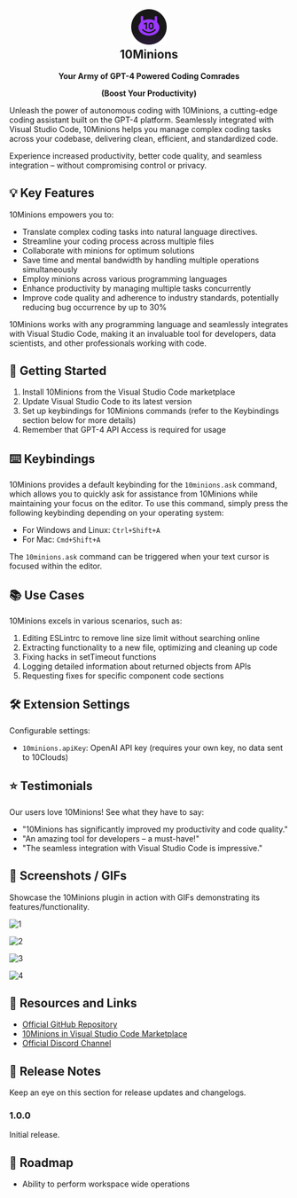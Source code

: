 <h2 align="center"><img src="https://raw.githubusercontent.com/10clouds/10Minions/main/resources/resources/ext-icon.png" height="64"><br>10Minions</h2>
<p align="center"><strong>Your Army of GPT-4 Powered Coding Comrades </strong></p>
<p align="center"><strong>(Boost Your Productivity)</strong></p>

Unleash the power of autonomous coding with 10Minions, a cutting-edge coding assistant built on the GPT-4 platform. Seamlessly integrated with Visual Studio Code, 10Minions helps you manage complex coding tasks across your codebase, delivering clean, efficient, and standardized code.

Experience increased productivity, better code quality, and seamless integration – without compromising control or privacy.

## 💡 Key Features

10Minions empowers you to:

- Translate complex coding tasks into natural language directives.
- Streamline your coding process across multiple files
- Collaborate with minions for optimum solutions
- Save time and mental bandwidth by handling multiple operations simultaneously
- Employ minions across various programming languages
- Enhance productivity by managing multiple tasks concurrently
- Improve code quality and adherence to industry standards, potentially reducing bug occurrence by up to 30%

10Minions works with any programming language and seamlessly integrates with Visual Studio Code, making it an invaluable tool for developers, data scientists, and other professionals working with code.

## 🚀 Getting Started

1. Install 10Minions from the Visual Studio Code marketplace
2. Update Visual Studio Code to its latest version
3. Set up keybindings for 10Minions commands (refer to the Keybindings section below for more details)
4. Remember that GPT-4 API Access is required for usage

## ⌨️ Keybindings

10Minions provides a default keybinding for the `10minions.ask` command, which allows you to quickly ask for assistance from 10Minions while maintaining your focus on the editor. To use this command, simply press the following keybinding depending on your operating system:

- For Windows and Linux: `Ctrl+Shift+A`
- For Mac: `Cmd+Shift+A`

The `10minions.ask` command can be triggered when your text cursor is focused within the editor.

## 📚 Use Cases

10Minions excels in various scenarios, such as:

1. Editing ESLintrc to remove line size limit without searching online
2. Extracting functionality to a new file, optimizing and cleaning up code
3. Fixing hacks in setTimeout functions
4. Logging detailed information about returned objects from APIs
5. Requesting fixes for specific component code sections

## 🛠️ Extension Settings

Configurable settings:

- `10minions.apiKey`: OpenAI API key (requires your own key, no data sent to 10Clouds)

## ⭐ Testimonials

Our users love 10Minions! See what they have to say:

- "10Minions has significantly improved my productivity and code quality."
- "An amazing tool for developers – a must-have!"
- "The seamless integration with Visual Studio Code is impressive."

## 📸 Screenshots / GIFs

Showcase the 10Minions plugin in action with GIFs demonstrating its features/functionality.

![1](https://github.com/10clouds/10Minions/assets/135703473/e01da07b-aea3-4f54-a102-b20d9f78bb5c)



![2](https://github.com/10clouds/10Minions/assets/135703473/62140059-8106-40dd-86c5-efceebc4b448)



![3](https://github.com/10clouds/10Minions/assets/135703473/05a5c090-dea7-4d64-a160-155359208b15)



![4](https://github.com/10clouds/10Minions/assets/135703473/e59a3bcc-c15a-45ef-b4d8-2e0f6c70af97)


## 💼 Resources and Links

- [Official GitHub Repository](https://github.com/10clouds/10Minions)
- [10Minions in Visual Studio Code Marketplace](https://marketplace.visualstudio.com/items?itemName=10clouds.10Minions)
- [Official Discord Channel](https://discord.gg/CGSX4Btamx)

## 📝 Release Notes

Keep an eye on this section for release updates and changelogs.

### 1.0.0

Initial release.

## 🚀 Roadmap

* Ability to perform workspace wide operations















